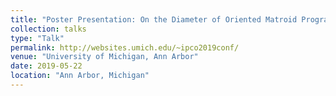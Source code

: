 ```yaml
---
title: "Poster Presentation: On the Diameter of Oriented Matroid Programs"
collection: talks
type: "Talk"
permalink: http://websites.umich.edu/~ipco2019conf/
venue: "University of Michigan, Ann Arbor"
date: 2019-05-22
location: "Ann Arbor, Michigan"
---
```

